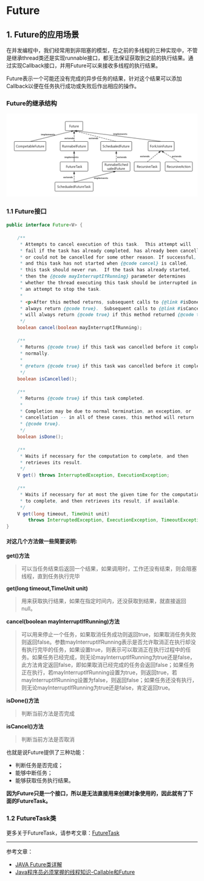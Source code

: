 # Future

## 1. Future的应用场景
在并发编程中，我们经常用到非阻塞的模型，在之前的多线程的三种实现中，不管是继承thread类还是实现runnable接口，都无法保证获取到之前的执行结果。通过实现Callback接口，并用Future可以来接收多线程的执行结果。

Future表示一个可能还没有完成的异步任务的结果，针对这个结果可以添加Callback以便在任务执行成功或失败后作出相应的操作。

### Future的继承结构
![Future的继承结构](images/Future.png)


### 1.1 Future接口

```Java
public interface Future<V> {

    /**
     * Attempts to cancel execution of this task.  This attempt will
     * fail if the task has already completed, has already been cancelled,
     * or could not be cancelled for some other reason. If successful,
     * and this task has not started when {@code cancel} is called,
     * this task should never run.  If the task has already started,
     * then the {@code mayInterruptIfRunning} parameter determines
     * whether the thread executing this task should be interrupted in
     * an attempt to stop the task.
     *
     * <p>After this method returns, subsequent calls to {@link #isDone} will
     * always return {@code true}.  Subsequent calls to {@link #isCancelled}
     * will always return {@code true} if this method returned {@code true}.
     */
    boolean cancel(boolean mayInterruptIfRunning);

    /**
     * Returns {@code true} if this task was cancelled before it completed
     * normally.
     *
     * @return {@code true} if this task was cancelled before it completed
     */
    boolean isCancelled();

    /**
     * Returns {@code true} if this task completed.
     *
     * Completion may be due to normal termination, an exception, or
     * cancellation -- in all of these cases, this method will return
     * {@code true}.
     */
    boolean isDone();

    /**
     * Waits if necessary for the computation to complete, and then
     * retrieves its result.
     */
    V get() throws InterruptedException, ExecutionException;

    /**
     * Waits if necessary for at most the given time for the computation
     * to complete, and then retrieves its result, if available.
     */
    V get(long timeout, TimeUnit unit)
        throws InterruptedException, ExecutionException, TimeoutException;
}

```

#### 对这几个方法做一些简要说明:

**get()方法**
> 可以当任务结束后返回一个结果，如果调用时，工作还没有结束，则会阻塞线程，直到任务执行完毕

**get(long timeout,TimeUnit unit)**
> 用来获取执行结果，如果在指定时间内，还没获取到结果，就直接返回null。

**cancel(boolean mayInterruptIfRunning)方法**
> 可以用来停止一个任务，如果取消任务成功则返回true，如果取消任务失败则返回false。参数mayInterruptIfRunning表示是否允许取消正在执行却没有执行完毕的任务，如果设置true，则表示可以取消正在执行过程中的任务。如果任务已经完成，则无论mayInterruptIfRunning为true还是false，此方法肯定返回false，即如果取消已经完成的任务会返回false；如果任务正在执行，若mayInterruptIfRunning设置为true，则返回true，若mayInterruptIfRunning设置为false，则返回false；如果任务还没有执行，则无论mayInterruptIfRunning为true还是false，肯定返回true。

**isDone()方法**
> 判断当前方法是否完成

**isCancel()方法**
> 判断当前方法是否取消

也就是说Future提供了三种功能：
- 判断任务是否完成；
- 能够中断任务；
- 能够获取任务执行结果。



**因为Future只是一个接口，所以是无法直接用来创建对象使用的，因此就有了下面的FutureTask。**

### 1.2 FutureTask类

更多关于FutureTask，请参考文章：[FutureTask](FutureTask.md)


---

参考文章：

- [JAVA Future类详解][1]
- [Java程序员必须掌握的线程知识-Callable和Future][2]


[1]:https://blog.csdn.net/u014209205/article/details/80598209
[2]:https://www.cnblogs.com/fengsehng/p/6048609.html

<!-- [3]:
[4]:
[5]:
[6]:
[7]:
[8]:
[9]:
[10]:
[11]:
[12]:
[13]:
[14]:
[15]:
[16]:
[17]:
[18]:
[19]: -->
